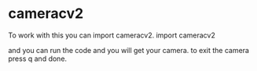 # cameracv2
To work with this you can import cameracv2.
import cameracv2

and you can run the code and you will get your camera.
to exit the camera press q and done.
